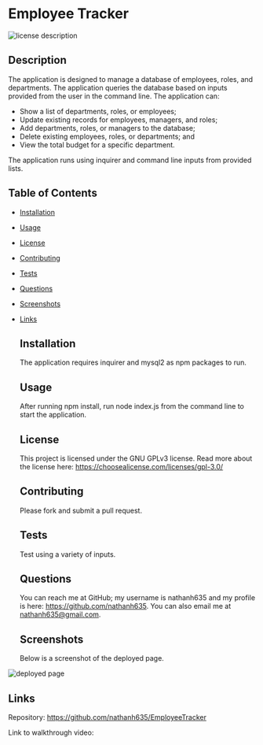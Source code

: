 # Employee Tracker
  ![license description](https://img.shields.io/badge/license-GNU_GPLv3-blue)

  ## Description

  The application is designed to manage a database of employees, roles, and departments. The application queries the database based on inputs provided from the user in the command line. The application can:
  
  -  Show a list of departments, roles, or employees;
  -  Update existing records for employees, managers, and roles;
  -  Add departments, roles, or managers to the database; 
  -  Delete existing employees, roles, or departments; and
  -  View the total budget for a specific department.
  
  The application runs using inquirer and command line inputs from provided lists.

## Table of Contents

- [Installation](#installation)
- [Usage](#usage)
- [License](#License)
- [Contributing](#contributing)
- [Tests](#tests)
- [Questions](#questions)
- [Screenshots](#screenshots)
- [Links](#links)

  ## Installation

  The application requires inquirer and mysql2 as npm packages to run.

  ## Usage

  After running npm install, run node index.js from the command line  to start the application.

  ## License

  This project is licensed under the GNU GPLv3 license. Read more about the license here:
  https://choosealicense.com/licenses/gpl-3.0/
  

  ## Contributing

  Please fork and submit a pull request.

  ## Tests

  Test using a variety of inputs.

  ## Questions

  You can reach me at GitHub; my username is nathanh635 and my profile is here: https://github.com/nathanh635. 
  You can also email me at nathanh635@gmail.com. 
  
  ## Screenshots

  Below is a screenshot of the deployed page.

![deployed page](./assets/images/screenshot.PNG)
  
## Links

  Repository: https://github.com/nathanh635/EmployeeTracker
  
  Link to walkthrough video: 

